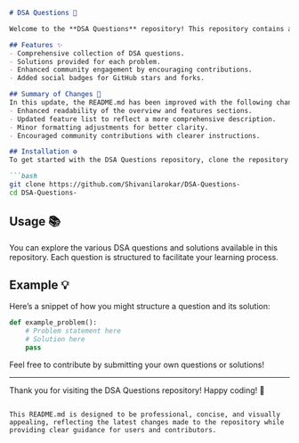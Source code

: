 ```markdown
# DSA Questions 🤖

Welcome to the **DSA Questions** repository! This repository contains a collection of Data Structures and Algorithms (DSA) questions designed to enhance your programming skills through practical problem-solving. Each problem includes a statement and corresponding solutions, along with step-by-step guidance to improve your coding proficiency.

## Features ✨
- Comprehensive collection of DSA questions.
- Solutions provided for each problem.
- Enhanced community engagement by encouraging contributions.
- Added social badges for GitHub stars and forks.

## Summary of Changes 🔄
In this update, the README.md has been improved with the following changes:
- Enhanced readability of the overview and features sections.
- Updated feature list to reflect a more comprehensive description.
- Minor formatting adjustments for better clarity.
- Encouraged community contributions with clearer instructions.

## Installation ⚙️
To get started with the DSA Questions repository, clone the repository using the following command:

```bash
git clone https://github.com/Shivanilarokar/DSA-Questions-
cd DSA-Questions-
```

## Usage 📚
You can explore the various DSA questions and solutions available in this repository. Each question is structured to facilitate your learning process.

## Example 💡
Here’s a snippet of how you might structure a question and its solution:

```python
def example_problem():
    # Problem statement here
    # Solution here
    pass
```

Feel free to contribute by submitting your own questions or solutions!

---

Thank you for visiting the DSA Questions repository! Happy coding! 🚀
```

This README.md is designed to be professional, concise, and visually appealing, reflecting the latest changes made to the repository while providing clear guidance for users and contributors.